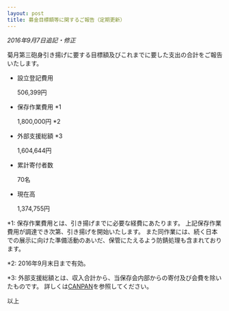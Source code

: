 ```yaml
---
layout: post
title: 募金目標額等に関するご報告（定期更新）
---
```


*2016年9月7日追記・修正*

菊月第三砲身引き揚げに要する目標額及びこれまでに要した支出の合計をご報告いたします。


- 設立登記費用

  506,399円


- 保存作業費用 *1

  1,800,000円 *2


- 外部支援総額 *3

  1,604,644円


- 累計寄付者数

  70名


- 現在高

  1,374,755円


*1: 保存作業費用とは、引き揚げまでに必要な経費にあたります。
上記保存作業費用が調達でき次第、引き揚げを開始いたします。
また同作業には、続く日本での展示に向けた準備活動のあいだ、保管にたえるよう防錆処理も含まれております。

*2: 2016年9月末日まで有効。

*3: 外部支援総額とは、収入合計から、当保存会内部からの寄付及び会費を除いたものです。
詳しくは[CANPAN](http://fields.canpan.info/organization/detail/1924940248#finances)を参照してください。


以上
